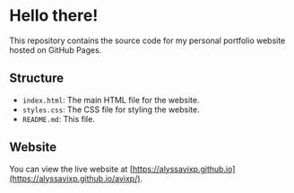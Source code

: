 # Hello there!

This repository contains the source code for my personal portfolio website hosted on GitHub Pages.

## Structure

- `index.html`: The main HTML file for the website.
- `styles.css`: The CSS file for styling the website.
- `README.md`: This file.

## Website

You can view the live website at [https://alyssavixp.github.io](https://alyssavixp.github.io/avixp/).
